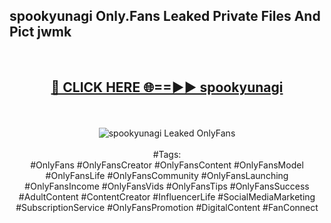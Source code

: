 <h2>spookyunagi Only.Fans Leaked Private Files And Pict jwmk</h2>
<br>
<div align="center">
<h2><a href="https://mediafiles.top/spookyunagi" rel="nofollow">🔴 CLICK HERE 🌐==►► spookyunagi</a></h2>
<br>
<br>
<a href="https://mediafiles.top/spookyunagi" rel="nofollow" data-target="animated-image.originalLink"><img src="https://i.ibb.co.com/WyWwxjT/player-gif2.gif" alt="spookyunagi Leaked OnlyFans" style="max-width: 100%; display: inline-block;" data-target="animated-image.originalImage"></a>
<br><br>
#Tags:
<br>
#OnlyFans #OnlyFansCreator #OnlyFansContent #OnlyFansModel #OnlyFansLife #OnlyFansCommunity #OnlyFansLaunching #OnlyFansIncome #OnlyFansVids #OnlyFansTips #OnlyFansSuccess #AdultContent #ContentCreator #InfluencerLife #SocialMediaMarketing #SubscriptionService #OnlyFansPromotion #DigitalContent #FanConnect
</div>
<br>